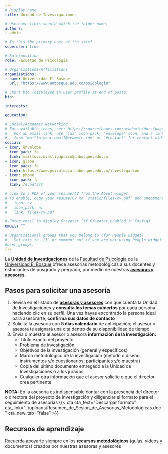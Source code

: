 ```yaml
---
# Display name
title: Unidad de Investigaciones

# Username (this should match the folder name)
authors:
- admin

# Is this the primary user of the site?
superuser: true

# Role/position
role: Facultad de Psicología

# Organizations/Affiliations
organizations:
- name: Universidad El Bosque
  url: "https://www.unbosque.edu.co/psicologia"

# Short bio (displayed in user profile at end of posts)
bio: 

interests:

education:

# Social/Academic Networking
# For available icons, see: https://sourcethemes.com/academic/docs/page-builder/#icons
#   For an email link, use "fas" icon pack, "envelope" icon, and a link in the
#   form "mailto:your-email@example.com" or "#contact" for contact widget.
social:
- icon: envelope
  icon_pack: fa
  link: mailto:cinvestigapsico@unbosque.edu.co
- icon: globe
  icon_pack: fa
  link: https://www.psicologia.unbosque.edu.co/investigacion
- icon: phone
  icon_pack: fa
  link: /#contact

# Link to a PDF of your resume/CV from the About widget.
# To enable, copy your resume/CV to `static/files/cv.pdf` and uncomment the lines below.
# - icon: cv
#   icon_pack: ai
#   link: files/cv.pdf

# Enter email to display Gravatar (if Gravatar enabled in Config)
email: ""

# Organizational groups that you belong to (for People widget)
#   Set this to `[]` or comment out if you are not using People widget.
#user_groups:
---
```

La [**Unidad de Investigaciones**](https://aulavirtual.unbosque.edu.co/course/view.php?id=2615) de la [Facultad de Psicología](https://www.unbosque.edu.co/psicologia/) de la [Universidad El Bosque](https://www.unbosque.edu.co) ofrece asesorías metodológicas a sus docentes y estudiantes de posgrado y pregrado, por medio de nuestras [**asesoras y asesores**](#people).

## Pasos para solicitar una asesoría

1. Revisa en el listado de [**asesoras y asesores**](/asesores) con que cuenta la Unidad de Investigaciones y **consulta los temas cubiertos** por cada persona haciendo clic en su perfil. Una vez hayas encontrado la persona ideal para asesorarte, **confirma sus datos de contacto** 
2. Solicita la asesoría con **5 días calendario** de anticipación; el asesor o asesora te asignará una cita dentro de su disponibilidad de tiempo
3. Envía o muestra al asesor o asesora **información de la investigación:**
    * Titulo exacto del proyecto
    * Problema de investigación
    * Objetivos de la investigación (general y específicos)
    * Marco metodológico de la investigación (método o diseño, instrumentos y/o cuestionarios, participantes y/o muestra)
    * Copia del último documento entregado a la Unidad de Investigaciones o a los jurados
    * Cualquier otra información que el asesor solicite o que el director crea pertinente

**NOTA:** En la asesoría es indispensable contar con la presencia del director o directora del proyecto de investigación y diligenciar el formato para el seguimiento de asesorías {{< cta cta_text="Descargar formato" cta_link="../uploads/Resumen_de_Sesion_de_Asesorias_Metodologicas.doc" cta_new_tab="false" >}}

## Recursos de aprendizaje

Recuerda apoyarte siempre en los [**recursos metodológicos**](#recursos) (guías, videos y documentos) creados por nuestras asesoras y asesores
